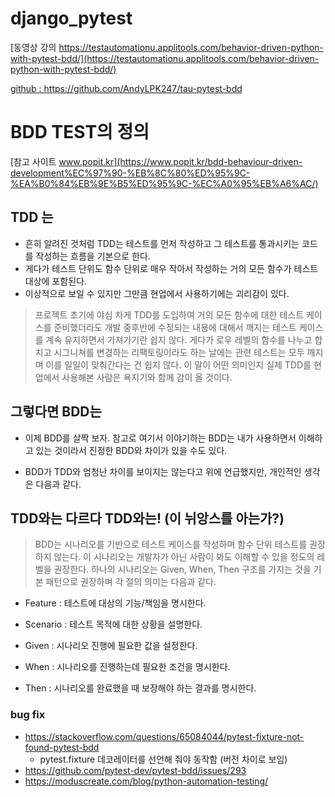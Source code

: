 # django_pytest
[동영상 강의 https://testautomationu.applitools.com/behavior-driven-python-with-pytest-bdd/](https://testautomationu.applitools.com/behavior-driven-python-with-pytest-bdd/)

[github : https://github.com/AndyLPK247/tau-pytest-bdd ](https://github.com/AndyLPK247/tau-pytest-bdd)

# BDD TEST의 정의
[참고 사이트 www.popit.kr](https://www.popit.kr/bdd-behaviour-driven-development%EC%97%90-%EB%8C%80%ED%95%9C-%EA%B0%84%EB%9E%B5%ED%95%9C-%EC%A0%95%EB%A6%AC/)
## TDD 는
- 흔히 알려진 것처럼 TDD는 테스트를 먼저 작성하고 그 테스트를 통과시키는 코드를 작성하는 흐름을 기본으로 한다. 
- 게다가 테스트 단위도 함수 단위로 매우 작아서 작성하는 거의 모든 함수가 테스트 대상에 포함된다. 
- 이상적으로 보일 수 있지만 그만큼 현업에서 사용하기에는 괴리감이 있다.
   

> 프로젝트 초기에 야심 차게 TDD를 도입하여 거의 모든 함수에 대한 테스트 케이스를 준비했더라도 개발 중후반에 수정되는 내용에 대해서 깨지는 테스트 케이스를 계속 유지하면서 가져가기란 쉽지 않다. 게다가 로우 레벨의 함수를 나누고 합치고 시그니쳐를 변경하는 리팩토링이라도 하는 날에는 관련 테스트는 모두 깨지며 이를 일일이 맞춰간다는 건 쉽지 않다. 이 말이 어떤 의미인지 실제 TDD를 현업에서 사용해본 사람은 욕지기와 함께 감이 올 것이다.

## 그렇다면 BDD는
- 이제 BDD를 살짝 보자. 참고로 여기서 이야기하는 BDD는 내가 사용하면서 이해하고 있는 것이라서 진정한 BDD와 차이가 있을 수도 있다.

- BDD가 TDD와 엄청난 차이를 보이지는 않는다고 위에 언급했지만, 개인적인 생각은 다음과 같다.

## TDD와는 다르다 TDD와는! (이 뉘앙스를 아는가?)

> BDD는 시나리오를 기반으로 테스트 케이스를 작성하며 함수 단위 테스트를 권장하지 않는다. 이 시나리오는 개발자가 아닌 사람이 봐도 이해할 수 있을 정도의 레벨을 권장한다. 하나의 시나리오는 Given, When, Then 구조를 가지는 것을 기본 패턴으로 권장하며 각 절의 의미는 다음과 같다.

- Feature : 테스트에 대상의 기능/책임을 명시한다.
- Scenario : 테스트 목적에 대한 상황을 설명한다.

- Given : 시나리오 진행에 필요한 값을 설정한다.

- When : 시나리오를 진행하는데 필요한 조건을 명시한다.

- Then : 시나리오를 완료했을 때 보장해야 하는 결과를 명시한다.

### bug fix
- https://stackoverflow.com/questions/65084044/pytest-fixture-not-found-pytest-bdd
  - pytest.fixture 데코레이터를 선언해 줘야 동작함 (버전 차이로 보임) 
- https://github.com/pytest-dev/pytest-bdd/issues/293
- https://moduscreate.com/blog/python-automation-testing/